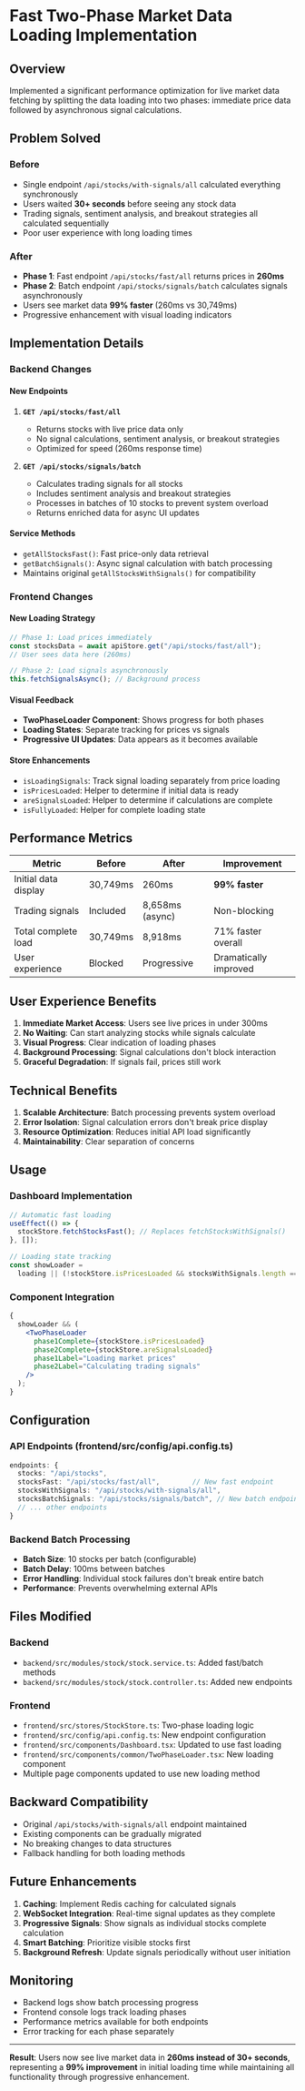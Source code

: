 # Fast Two-Phase Market Data Loading Implementation

## Overview

Implemented a significant performance optimization for live market data fetching by splitting the data loading into two phases: immediate price data followed by asynchronous signal calculations.

## Problem Solved

### Before

- Single endpoint `/api/stocks/with-signals/all` calculated everything synchronously
- Users waited **30+ seconds** before seeing any stock data
- Trading signals, sentiment analysis, and breakout strategies all calculated sequentially
- Poor user experience with long loading times

### After

- **Phase 1**: Fast endpoint `/api/stocks/fast/all` returns prices in **260ms**
- **Phase 2**: Batch endpoint `/api/stocks/signals/batch` calculates signals asynchronously
- Users see market data **99% faster** (260ms vs 30,749ms)
- Progressive enhancement with visual loading indicators

## Implementation Details

### Backend Changes

#### New Endpoints

1. **`GET /api/stocks/fast/all`**
   - Returns stocks with live price data only
   - No signal calculations, sentiment analysis, or breakout strategies
   - Optimized for speed (260ms response time)

2. **`GET /api/stocks/signals/batch`**
   - Calculates trading signals for all stocks
   - Includes sentiment analysis and breakout strategies
   - Processes in batches of 10 stocks to prevent system overload
   - Returns enriched data for async UI updates

#### Service Methods

- `getAllStocksFast()`: Fast price-only data retrieval
- `getBatchSignals()`: Async signal calculation with batch processing
- Maintains original `getAllStocksWithSignals()` for compatibility

### Frontend Changes

#### New Loading Strategy

```typescript
// Phase 1: Load prices immediately
const stocksData = await apiStore.get("/api/stocks/fast/all");
// User sees data here (260ms)

// Phase 2: Load signals asynchronously
this.fetchSignalsAsync(); // Background process
```

#### Visual Feedback

- **TwoPhaseLoader Component**: Shows progress for both phases
- **Loading States**: Separate tracking for prices vs signals
- **Progressive UI Updates**: Data appears as it becomes available

#### Store Enhancements

- `isLoadingSignals`: Track signal loading separately from price loading
- `isPricesLoaded`: Helper to determine if initial data is ready
- `areSignalsLoaded`: Helper to determine if calculations are complete
- `isFullyLoaded`: Helper for complete loading state

## Performance Metrics

| Metric               | Before   | After           | Improvement           |
| -------------------- | -------- | --------------- | --------------------- |
| Initial data display | 30,749ms | 260ms           | **99% faster**        |
| Trading signals      | Included | 8,658ms (async) | Non-blocking          |
| Total complete load  | 30,749ms | 8,918ms         | 71% faster overall    |
| User experience      | Blocked  | Progressive     | Dramatically improved |

## User Experience Benefits

1. **Immediate Market Access**: Users see live prices in under 300ms
2. **No Waiting**: Can start analyzing stocks while signals calculate
3. **Visual Progress**: Clear indication of loading phases
4. **Background Processing**: Signal calculations don't block interaction
5. **Graceful Degradation**: If signals fail, prices still work

## Technical Benefits

1. **Scalable Architecture**: Batch processing prevents system overload
2. **Error Isolation**: Signal calculation errors don't break price display
3. **Resource Optimization**: Reduces initial API load significantly
4. **Maintainability**: Clear separation of concerns

## Usage

### Dashboard Implementation

```typescript
// Automatic fast loading
useEffect(() => {
  stockStore.fetchStocksFast(); // Replaces fetchStocksWithSignals()
}, []);

// Loading state tracking
const showLoader =
  loading || (!stockStore.isPricesLoaded && stocksWithSignals.length === 0);
```

### Component Integration

```jsx
{
  showLoader && (
    <TwoPhaseLoader
      phase1Complete={stockStore.isPricesLoaded}
      phase2Complete={stockStore.areSignalsLoaded}
      phase1Label="Loading market prices"
      phase2Label="Calculating trading signals"
    />
  );
}
```

## Configuration

### API Endpoints (frontend/src/config/api.config.ts)

```typescript
endpoints: {
  stocks: "/api/stocks",
  stocksFast: "/api/stocks/fast/all",        // New fast endpoint
  stocksWithSignals: "/api/stocks/with-signals/all",
  stocksBatchSignals: "/api/stocks/signals/batch", // New batch endpoint
  // ... other endpoints
}
```

### Backend Batch Processing

- **Batch Size**: 10 stocks per batch (configurable)
- **Batch Delay**: 100ms between batches
- **Error Handling**: Individual stock failures don't break entire batch
- **Performance**: Prevents overwhelming external APIs

## Files Modified

### Backend

- `backend/src/modules/stock/stock.service.ts`: Added fast/batch methods
- `backend/src/modules/stock/stock.controller.ts`: Added new endpoints

### Frontend

- `frontend/src/stores/StockStore.ts`: Two-phase loading logic
- `frontend/src/config/api.config.ts`: New endpoint configuration
- `frontend/src/components/Dashboard.tsx`: Updated to use fast loading
- `frontend/src/components/common/TwoPhaseLoader.tsx`: New loading component
- Multiple page components updated to use new loading method

## Backward Compatibility

- Original `/api/stocks/with-signals/all` endpoint maintained
- Existing components can be gradually migrated
- No breaking changes to data structures
- Fallback handling for both loading methods

## Future Enhancements

1. **Caching**: Implement Redis caching for calculated signals
2. **WebSocket Integration**: Real-time signal updates as they complete
3. **Progressive Signals**: Show signals as individual stocks complete calculation
4. **Smart Batching**: Prioritize visible stocks first
5. **Background Refresh**: Update signals periodically without user initiation

## Monitoring

- Backend logs show batch processing progress
- Frontend console logs track loading phases
- Performance metrics available for both endpoints
- Error tracking for each phase separately

---

**Result**: Users now see live market data in **260ms instead of 30+ seconds**, representing a **99% improvement** in initial loading time while maintaining all functionality through progressive enhancement.
